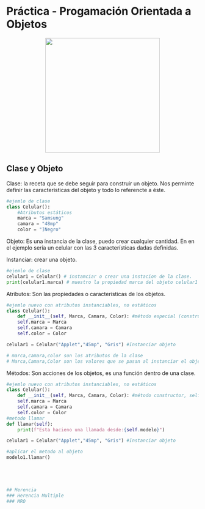 # Práctica - Progamación Orientada a Objetos
<p align="center">
<img src="https://github.com/jrguignan/Proyecto-Nails_Salon-Yelp/blob/main/images/programador.gif"  height=300>
</p>

## Clase y Objeto 

Clase: la receta que se debe seguir para construir un objeto. Nos perminte definir las caracteristicas del objeto y todo lo referencte a éste.

```python
#ejemlo de clase
class Celular():
    #Atributos estáticos
    marca = "Samsung"
    camara = "48mp"
    color = "]Negro"
```

Objeto: Es una instancia de la clase, puedo crear cualquier cantidad. En en el ejemplo sería un celular con las 3 características dadas definidas.

Instanciar: crear una objeto.

```python
#ejemlo de clase
celular1 = Celular() # instamciar o crear una instacion de la clase.
print(celular1.marca) # muestro la propiedad marca del objeto celular1
```

Atributos: Son las propiedades o características de los objetos.

```python
#ejemlo nuevo con atributos instanciables, no estáticos
class Celular():
    def __init__(self, Marca, Camara, Color): #método especial (constructor), self hace referencia a si mismo.
    self.marca = Marca  
    self.camara = Camara 
    self.color = Color

celular1 = Celular("Applet","45mp", "Gris") #Instanciar objeto  

# marca,camara,color son los atributos de la clase   
# Marca,Camara,Color son los valores que se pasan al instanciar el objeto 
```

Métodos: Son acciones de los objetos, es una función dentro de una clase. 

```python
#ejemlo nuevo con atributos instanciables, no estáticos
class Celular():
    def __init__(self, Marca, Camara, Color): #método constructor, self hace referencia a si mismo.
    self.marca = Marca  
    self.camara = Camara 
    self.color = Color
#metodo llamar
def llamar(self):
    print(f"Esta hacieno una llamada desde:{self.modelo}")

celular1 = Celular("Applet","45mp", "Gris") #Instanciar objeto 

#aplicar el metodo al objeto
modelo1.llamar()    





## Herencia
### Herencia Multiple
### MRO
